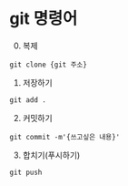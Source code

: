 # git 명령어
0. 복제
```git
git clone {git 주소}
```

1. 저장하기
```
git add .
```

2. 커밋하기
```
git commit -m'{쓰고싶은 내용}'
```

3. 합치기(푸시하기)
```
git push
```